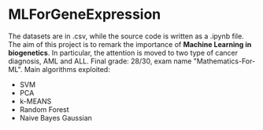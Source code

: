 # MLForGeneExpression

The datasets are in .csv, while the source code is written as a .ipynb file. The aim of this project is to remark the importance of **Machine Learning in biogenetics**. In particular, the attention is moved to two type of cancer diagnosis, AML and ALL. Final grade: 28/30, exam name "Mathematics-For-ML". Main algorithms exploited:
* SVM
* PCA
* k-MEANS
* Random Forest
* Naive Bayes Gaussian 
